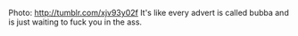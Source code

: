 Photo: http://tumblr.com/xjv93y02f It's like every advert is called bubba and is just waiting to fuck you in the ass.